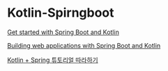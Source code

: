 # Kotlin-Spirngboot


[Get started with Spring Boot and Kotlin](https://kotlinlang.org/docs/jvm-get-started-spring-boot.html)

[Building web applications with Spring Boot and Kotlin](https://spring.io/guides/tutorials/spring-boot-kotlin)

[Kotlin + Spring 튜토리얼 따라하기](https://katfun.tistory.com/223)
